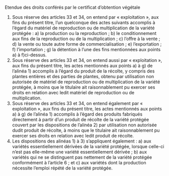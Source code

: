 Etendue des droits conférés par le certificat
d’obtention végétale
1) Sous réserve des articles 33 et 34, on entend par « exploitation », aux fins du présent
titre, l’un quelconque des actes suivants accomplis à l’égard du matériel de reproduction
ou de multiplication de la variété protégée :
a) la production ou la reproduction ;
b) le conditionnement aux fins de la reproduction ou de la multiplication ;
c) l’offre à la vente ;
d) la vente ou toute autre forme de commercialisation ;
e) l’exportation ;
f) l’importation ;
g) la détention à l’une des fins mentionnées aux points a) à f)ci-dessus.
2) Sous réserve des articles 33 et 34, on entend aussi par « exploitation », aux fins du
présent titre, les actes mentionnés aux points a) à g) de l’alinéa 1) accomplis à l’égard
du produit de la récolte, y compris des plantes entières et des parties de plantes, obtenu
par utilisation non autorisée de matériel de reproduction ou de multiplication de la
variété protégée, à moins que le titulaire ait raisonnablement pu exercer ses droits en
relation avec ledit matériel de reproduction ou de multiplication.
3) Sous réserve des articles 33 et 34, on entend également par « exploitation », aux fins
du présent titre, les actes mentionnés aux points a) à g) de l’alinéa 1) accomplis à
l’égard des produits fabriqués directement à partir d’un produit de récolte de la variété
protégée couvert par les dispositions de l’alinéa 2) par utilisation non autorisée dudit
produit de récolte, à moins que le titulaire ait raisonnablement pu exercer ses droits en
relation avec ledit produit de récolte.
4) Les dispositions des alinéas 1) à 3) s’appliquent également :
a) aux variétés essentiellement dérivées de la variété protégée, lorsque
celle-ci n’est pas elle-même une variété essentiellement dérivée ;
b) aux variétés qui ne se distinguent pas nettement de la variété protégée
conformément à l’article 6 ; et
c) aux variétés dont la production nécessite l’emploi répété de la variété
protégée.